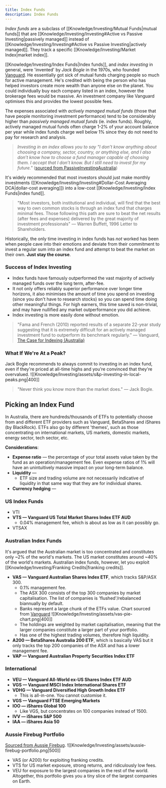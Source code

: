 ```yaml
---
title: Index Funds
description: Index Funds
---
```


*Index funds* are a subclass of [[Knowledge/Investing/Mutual Funds|mutual funds]] that are [[Knowledge/Investing/Investing#Active vs Passive Investing|passively managed]] instead of [[Knowledge/Investing/Investing#Active vs Passive Investing|actively managed]]. They track a specific [[Knowledge/Investing/Market Index|market index]].

[[Knowledge/Investing/Index Funds|Index funds]], and *index investing* in general, were 'invented' by *Jack Bogle* in the 1970s, who founded [Vanguard](https://www.vanguard.com.au/). He essentially got sick of mutual funds charging people so much for active management. He's credited with being the person who has helped investors create more wealth than anyone else on the planet. You could individually buy each company listed in an index, however the brokerage fees would be massive. An investment company like Vanguard optimises this and provides the lowest possible fees.

The expenses associated with *actively managed mutual funds* (those that have people monitoring investment performance) tend to be considerably higher than *passively managed mutual funds* (ie. index funds). Roughly, actively managed mutual funds often charge $1\text{-}2\%$ of your account balance per year while index funds charge well below $1\%$ since they do not need to pay for research and analysis.

> *Investing in an index allows you to say "I don’t know anything about choosing a company, sector, country, or anything else, and I also don’t know how to choose a fund manager capable of choosing them. I accept that I don’t know. But I still need to invest for my future."* ([sourced from PassiveInvestingAustralia](https://passiveinvestingaustralia.com/index-funds/))

It's widely recommended that most investors should just make monthly investments ([[Knowledge/Investing/Investing#Dollar-Cost Averaging DCA|dollar-cost averaging]]) into a low-cost [[Knowledge/Investing/Index Funds|index fund]].
> "Most investors, both institutional and individual, will find that the best way to own common stocks is through an index fund that charges minimal fees. Those following this path are sure to beat the net results (after fees and expenses) delivered by the great majority of investment professionals" — Warren Buffett, 1996 Letter to Shareholders.

Historically, the only time investing in index funds has *not* worked has been when people cave into their emotions and deviate from their commitment to invest a regular sum into an index fund and attempt to beat the market on their own. **Just stay the course**.

### Success of Index Investing
- Index funds have famously outperformed the vast majority of actively managed funds over the long term, after-fee.
- It not only offers reliably superior performance over longer time horizons, it also minimises the amount of time you spend on investing (since you don't have to research stocks) so you can spend time doing other meaningful things. For high earners, this time saved is non-trivial, and may have nullified any market outperformance you did achieve.
- Index investing is more easily done without emotion.

> "Fama and French (2010) reported results of a separate 22-year study suggesting that it is extremely difficult for an actively managed investment fund to outperform its benchmark regularly." — Vanguard, [The Case for Indexing (Australia)](https://static.vgcontent.info/crp/intl/auw/docs/literature/The-Case-for-Indexing-Australia.pdf?20190411%7C222851)

### What If We're At a Peak?
Jack Bogle recommends to always commit to investing in an index fund, even if they're priced at all-time highs and you're convinced that they're overvalued. 
![[Knowledge/Investing/assets/s&p-investing-in-local-peaks.png|400]]
> "Never think you know more than the market does." — Jack Bogle.

## Picking an Index Fund
In Australia, there are hundreds/thousands of ETFs to potentially choose from and different ETF providers such as Vanguard, BetaShares and iShares (by BlackRock). ETFs also go by different 'themes', such as those concentrating on international markets, US markets, domestic markets, energy sector, tech sector, etc.

**Considerations**:
- **Expense ratio** — the percentage of your total assets value taken by the fund as an operation/management fee. Even expense ratios of 1% will have an unintuitively massive impact on your long-term balance.
- **Liquidity** — 
    - ETF size and trading volume are not necessarily indicative of liquidity in that same way that they are for individual shares.
- **Currency hedging** —

### US Index Funds
- VTI
- **VTS — Vanguard US Total Market Shares Index ETF AUD**
    - 0.04% management fee, which is about as low as it can possibly go.
- VTSAX

### Australian Index Funds
It's argued that the Australian market is too concentrated and constitutes only ~2% of the world's markets. The US market constitutes around ~40% of the world's markets. Australian index funds, however, let you exploit [[Knowledge/Investing/Franking Credits|franking credits]].
- **VAS — Vanguard Australian Shares Index ETF**, which tracks S&P/ASX 300.
    - 0.1% management fee.
    - The ASX 300 consists of the top 300 companies by market capitalisation. The list of companies is 'flushed'/rebalanced biannually by default.
    - Banks represent a large chunk of the ETFs value. Chart sourced from [Vanguard](https://fund-docs.vanguard.com/AU_ETF_Profile_flyer_VAS.pdf)
    ![[Knowledge/Investing/assets/vas-pie-chart.png|400]]
    - The holdings are weighted by market capitalisation, meaning that the larger companies constitute a larger part of your portfolio.
    - Has one of the highest trading volumes, therefore high liquidity.
- **A200 — BetaShares Australia 200 ETF**, which is basically VAS but it only tracks the top 200 companies of the ASX and has a lower management fee.
- **VAP — Vanguard Australian Property Securities Index ETF** 

### International
- **VEU — Vanguard All-World ex-US Shares Index ETF AUD**
- **VGS — Vanguard MSCI Index International Shares ETF**
- **VDHG — Vanguard Diversified High Growth Index ETF**
    - This is all-in-one. You cannot customise it.
- **VGS — Vanguard FTSE Emerging Markets**
- **IOO — iShares Global 100**
    - Like VGS, but concentrates on 100 companies instead of 1500.
- **IVV — iShares S&P 500**
- **IAA — iShares Asia 50**

### Aussie Firebug Portfolio
[Sourced from Aussie Firebug](https://www.aussiefirebug.com/our-investing-strategy-explained/).
![[Knowledge/Investing/assets/aussie-firebug-portfolio.png|500]]
- VAS (or A200) for exploiting franking credits.
- VTS for US market exposure, strong returns, and ridiculously low fees.
- VEU for exposure to the largest companies in the rest of the world.
Altogether, this portfolio gives you a tiny slice of the largest companies on Earth.
